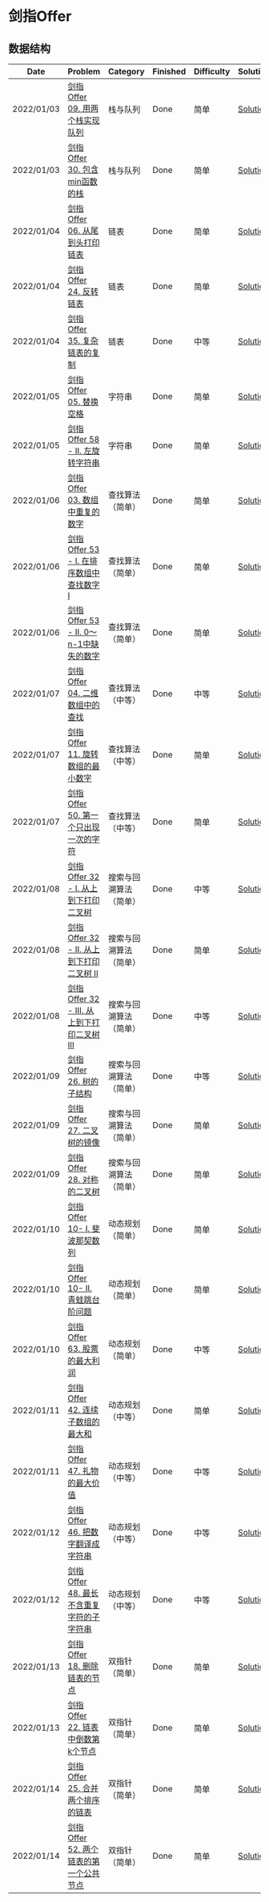 # 剑指Offer

## 数据结构
| Date       | Problem                                                                                                                | Category    | Finished | Difficulty | Solution                                             |
|------------|------------------------------------------------------------------------------------------------------------------------|-------------|----------|------------|------------------------------------------------------|
| 2022/01/03 | [剑指 Offer 09. 用两个栈实现队列](https://leetcode-cn.com/problems/yong-liang-ge-zhan-shi-xian-dui-lie-lcof/)                    | 栈与队列        | Done     | 简单         | [Solution](./src/offer/CQueue.java)                  |
| 2022/01/03 | [剑指 Offer 30. 包含min函数的栈](https://leetcode-cn.com/problems/bao-han-minhan-shu-de-zhan-lcof/)                            | 栈与队列        | Done     | 简单         | [Solution](./src/offer/MinStack.java)                |
| 2022/01/04 | [剑指 Offer 06. 从尾到头打印链表](https://leetcode-cn.com/problems/cong-wei-dao-tou-da-yin-lian-biao-lcof/)                      | 链表          | Done     | 简单         | [Solution](./src/offer/PrintReverseLinkedList.java)  |
| 2022/01/04 | [剑指 Offer 24. 反转链表](https://leetcode-cn.com/problems/fan-zhuan-lian-biao-lcof/)                                        | 链表          | Done     | 简单         | [Solution](./src/offer/ReverseLinkedList.java)       |
| 2022/01/04 | [剑指 Offer 35. 复杂链表的复制](https://leetcode-cn.com/problems/fu-za-lian-biao-de-fu-zhi-lcof/)                               | 链表          | Done     | 中等         | [Solution](./src/offer/CopyRandomList.java)          |
| 2022/01/05 | [剑指 Offer 05. 替换空格](https://leetcode-cn.com/problems/ti-huan-kong-ge-lcof/)                                            | 字符串         | Done     | 简单         | [Solution](./src/offer/ReplaceSpace.java)            |
| 2022/01/05 | [剑指 Offer 58 - II. 左旋转字符串](https://leetcode-cn.com/problems/zuo-xuan-zhuan-zi-fu-chuan-lcof/)                          | 字符串         | Done     | 简单         | [Solution](./src/offer/LeftRotateString.java)        |
| 2022/01/06 | [剑指 Offer 03. 数组中重复的数字](https://leetcode-cn.com/problems/shu-zu-zhong-zhong-fu-de-shu-zi-lcof/)                        | 查找算法（简单）    | Done     | 简单         | [Solution](./src/offer/FindRepeatNumber.java)        |
| 2022/01/06 | [剑指 Offer 53 - I. 在排序数组中查找数字 I](https://leetcode-cn.com/problems/zai-pai-xu-shu-zu-zhong-cha-zhao-shu-zi-lcof/)        | 查找算法（简单）    | Done     | 简单         | [Solution](./src/offer/CountRepeatElement.java)      |
| 2022/01/06 | [剑指 Offer 53 - II. 0～n-1中缺失的数字](https://leetcode-cn.com/problems/que-shi-de-shu-zi-lcof/)                              | 查找算法（简单）    | Done     | 简单         | [Solution](./src/offer/MissingNumber.java)           |
| 2022/01/07 | [剑指 Offer 04. 二维数组中的查找](https://leetcode-cn.com/problems/er-wei-shu-zu-zhong-de-cha-zhao-lcof/)                        | 查找算法（中等）    | Done     | 中等         | [Solution](./src/offer/FindNumberIn2DArray.java)     |
| 2022/01/07 | [剑指 Offer 11. 旋转数组的最小数字](https://leetcode-cn.com/problems/xuan-zhuan-shu-zu-de-zui-xiao-shu-zi-lcof/)                  | 查找算法（中等）    | Done     | 简单         | [Solution](./src/offer/RotateArrayAndGetMin.java)    |
| 2022/01/07 | [剑指 Offer 50. 第一个只出现一次的字符](https://leetcode-cn.com/problems/di-yi-ge-zhi-chu-xian-yi-ci-de-zi-fu-lcof/)                | 查找算法（中等）    | Done     | 简单         | [Solution](./src/offer/FirstUniqueChar.java)         |
| 2022/01/08 | [剑指 Offer 32 - I. 从上到下打印二叉树](https://leetcode-cn.com/problems/cong-shang-dao-xia-da-yin-er-cha-shu-lcof/)              | 搜索与回溯算法（简单） | Done     | 中等         | [Solution](./src/offer/PrintTree.java)               |
| 2022/01/08 | [剑指 Offer 32 - II. 从上到下打印二叉树 II](https://leetcode-cn.com/problems/cong-shang-dao-xia-da-yin-er-cha-shu-ii-lcof/)       | 搜索与回溯算法（简单） | Done     | 简单         | [Solution](./src/offer/PrintNodeAsLayer.java)        |
| 2022/01/08 | [剑指 Offer 32 - III. 从上到下打印二叉树 III](https://leetcode-cn.com/problems/cong-shang-dao-xia-da-yin-er-cha-shu-iii-lcof/)    | 搜索与回溯算法（简单） | Done     | 中等         | [Solution](./src/offer/PrintTreeAsToggleOrder.java)  |
| 2022/01/09 | [剑指 Offer 26. 树的子结构](https://leetcode-cn.com/problems/shu-de-zi-jie-gou-lcof/)                                         | 搜索与回溯算法（简单） | Done     | 中等         | [Solution](./src/offer/SubStructure.java)            |
| 2022/01/09 | [剑指 Offer 27. 二叉树的镜像](https://leetcode-cn.com/problems/er-cha-shu-de-jing-xiang-lcof/)                                 | 搜索与回溯算法（简单） | Done     | 简单         | [Solution](./src/offer/MirrorTree.java)              |
| 2022/01/09 | [剑指 Offer 28. 对称的二叉树](https://leetcode-cn.com/problems/dui-cheng-de-er-cha-shu-lcof/)                                  | 搜索与回溯算法（简单） | Done     | 简单         | [Solution](./src/offer/SymmetricalTree.java)         |
| 2022/01/10 | [剑指 Offer 10- I. 斐波那契数列](https://leetcode-cn.com/problems/fei-bo-na-qi-shu-lie-lcof/)                                  | 动态规划（简单）    | Done     | 简单         | [Solution](./src/offer/FibonacciArray.java)          |
| 2022/01/10 | [剑指 Offer 10- II. 青蛙跳台阶问题](https://leetcode-cn.com/problems/qing-wa-tiao-tai-jie-wen-ti-lcof/)                         | 动态规划（简单）    | Done     | 简单         | [Solution](./src/offer/NumWays.java)                 |
| 2022/01/10 | [剑指 Offer 63. 股票的最大利润](https://leetcode-cn.com/problems/gu-piao-de-zui-da-li-run-lcof/)                                | 动态规划（简单）    | Done     | 中等         | [Solution](./src/offer/MaxProfit.java)               |
| 2022/01/11 | [剑指 Offer 42. 连续子数组的最大和](https://leetcode-cn.com/problems/lian-xu-zi-shu-zu-de-zui-da-he-lcof/)                        | 动态规划（中等）    | Done     | 简单         | [Solution](./src/offer/MaxSubArray.java)             |
| 2022/01/11 | [剑指 Offer 47. 礼物的最大价值](https://leetcode-cn.com/problems/li-wu-de-zui-da-jie-zhi-lcof/)                                 | 动态规划（中等）    | Done     | 中等         | [Solution](./src/offer/MaxValue.java)                |
| 2022/01/12 | [剑指 Offer 46. 把数字翻译成字符串](https://leetcode-cn.com/problems/ba-shu-zi-fan-yi-cheng-zi-fu-chuan-lcof/)                    | 动态规划（中等）    | Done     | 中等         | [Solution](./src/offer/TranslateNumber.java)         |
| 2022/01/12 | [剑指 Offer 48. 最长不含重复字符的子字符串](https://leetcode-cn.com/problems/zui-chang-bu-han-zhong-fu-zi-fu-de-zi-zi-fu-chuan-lcof/) | 动态规划（中等）    | Done     | 中等         | [Solution](./src/offer/LongestSubString.java)        |
| 2022/01/13 | [剑指 Offer 18. 删除链表的节点](https://leetcode-cn.com/problems/shan-chu-lian-biao-de-jie-dian-lcof/)                          | 双指针（简单）     | Done     | 简单         | [Solution](./src/offer/DeleteNode.java)              |
| 2022/01/13 | [剑指 Offer 22. 链表中倒数第k个节点](https://leetcode-cn.com/problems/lian-biao-zhong-dao-shu-di-kge-jie-dian-lcof/)              | 双指针（简单）     | Done     | 简单         | [Solution](./src/offer/GetListNodeReverseOrder.java) |
| 2022/01/14 | [剑指 Offer 25. 合并两个排序的链表](https://leetcode-cn.com/problems/he-bing-liang-ge-pai-xu-de-lian-biao-lcof/)                  | 双指针（简单）     | Done     | 简单         | [Solution](./src/offer/MergeTwoList.java)            |
| 2022/01/14 | [剑指 Offer 52. 两个链表的第一个公共节点](https://leetcode-cn.com/problems/liang-ge-lian-biao-de-di-yi-ge-gong-gong-jie-dian-lcof/)  | 双指针（简单）     | Done     | 简单         | [Solution](./src/offer/IntersectionNode.java)        |

